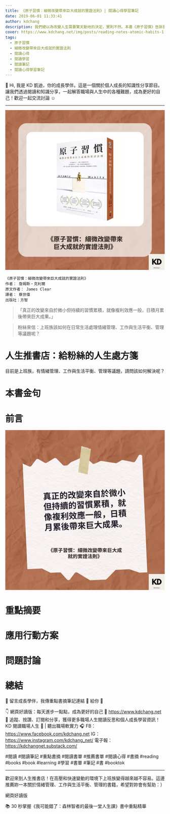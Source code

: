 ```yaml
---
title: 《原子習慣：細微改變帶來巨大成就的實證法則》| 閱讀心得學習筆記
date: 2019-06-01 11:33:41
author: kdchang
description: 我們總以為改變人生需要驚天動地的決定，實則不然。本書《原子習慣》告訴我們，真正的改變來自於`微小但持續的習慣累積`，就像`複利效應`一般，`日積月累後帶來巨大成果`。作者詹姆斯·克利爾透過科學研究與實證案例，提供了一套實用的方法論，讓我們能夠掌握習慣的力量，擺脫壞習慣，培養能帶來成功的好習慣。
cover: https://www.kdchang.net/img/posts/reading-notes-atomic-habits-1.jpg
tags:
  - 原子習慣
  - 細微改變帶來巨大成就的實證法則
  - 閱讀心得
  - 閱讀學習
  - 閱讀筆記
  - 閱讀心得學習筆記
---
```


👋 Hi, 我是 KD 凱迪，你的成長學伴。這是一個關於個人成長的知識性分享節目。讓我們透過閱讀和知識分享，一起解答職場與人生中的各種難題，成為更好的自己！歡迎一起交流討論 ☺️

---

![](img/posts/reading-notes-atomic-habits-1.jpg)

```
《原子習慣：細微改變帶來巨大成就的實證法則》
作者： 詹姆斯‧克利爾
原文作者： James Clear
譯者： 蔡世偉
出版社：方智
```

> 「真正的改變來自於微小但持續的習慣累積，就像複利效應一般，日積月累後帶來巨大成果。」

> 粉絲來信：上班族該如何在日常生活處理情緒管理、工作與生活平衡、管理等議題呢？

# 人生推書店：給粉絲的人生處方箋

目前是上班族，有情緒管理、工作與生活平衡、管理等議題，請問該如何解決呢？

# 本書金句

# 前言

![](img/posts/reading-notes-atomic-habits-2.jpg)

# 重點摘要

# 應用行動方案

# 問題討論

# 總結

🌿 留言成長學伴，我傳重點書摘筆記連結 🔗 給你 🥰

👇 網頁好讀版：每天進步一點點，成為更好的自己 💪
https://www.kdchang.net
👋 追蹤、按讚、訂閱和分享，獲得更多職場人生閱讀反思和個人成長學習資訊！
KD 閱讀職場人生 🔖 | 聽出職場軟實力 🎧
FB：https://www.facebook.com/kdchang.net
IG：https://www.instagram.com/kdchang_net/
電子報：https://kdchangnet.substack.com/

#閱讀 #閱讀筆記 #重點書摘 #閱讀書單 #推薦書單 #閱讀心得 #書摘 #reading #books #book #learning #學習 #書單 #筆記 #書 #booktok

---

歡迎來到人生推書店！在高壓和快速變動的環境下上班族變得越來越不容易。這邊推薦妳一本關於情緒管理、工作與生活平衡、管理的書籍，希望對妳會有幫助：）

網頁好讀版

📚 30 秒掌握《我可能錯了：森林智者的最後一堂人生課》書中重點精華

